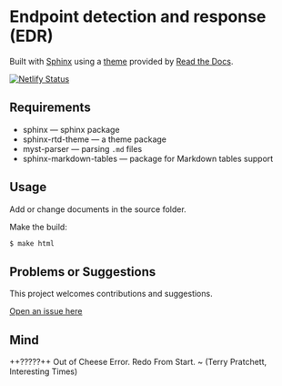 # Endpoint detection and response (EDR)

Built with [Sphinx](https://www.sphinx-doc.org) using a [theme](https://github.com/readthedocs/sphinx_rtd_theme) provided
by [Read the Docs](https://readthedocs.org/).

[![Netlify Status](https://api.netlify.com/api/v1/badges/3bc21372-2e61-4fdb-aeb0-f8cb2359b105/deploy-status)](https://app.netlify.com/sites/cheerful-clafoutis-901199/deploys)

## Requirements

* sphinx — sphinx package
* sphinx-rtd-theme — a theme package
* myst-parser — parsing `.md` files
* sphinx-markdown-tables — package for Markdown tables support

## Usage

Add or change documents in the source folder.

Make the build:
```bash
$ make html
```

## Problems or Suggestions

This project welcomes contributions and suggestions. 

[Open an issue here](https://github.com/tymyrddin/blue-edr/issues)

## Mind

++?????++ Out of Cheese Error. Redo From Start. ~ (Terry Pratchett, Interesting Times)
